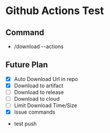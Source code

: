 # Github Actions Test

## Command
* /download --actions

## Future Plan
- [x] Auto Download Url in repo
- [x] Download to artifact
- [ ] Download to release
- [ ] Download to cloud
- [ ] Limit Download Time/Size
- [x] Issue commands

* test push
